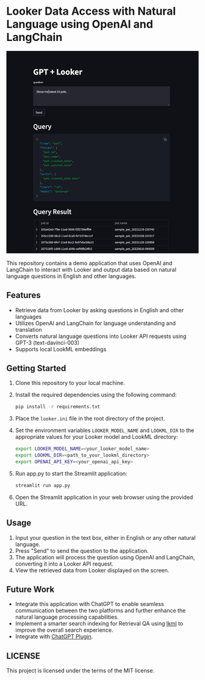 # Looker Data Access with Natural Language using OpenAI and LangChain

![Demo App](images/demo.png)

This repository contains a demo application that uses OpenAI and LangChain to interact with Looker and output data based on natural language questions in English and other languages.

## Features

- Retrieve data from Looker by asking questions in English and other languages
- Utilizes OpenAI and LangChain for language understanding and translation
- Converts natural language questions into Looker API requests using GPT-3 (text-davinci-003)
- Supports local LookML embeddings

## Getting Started

1. Clone this repository to your local machine.
1. Install the required dependencies using the following command:

    ```bash
    pip install -r requirements.txt
    ```

1. Place the `looker.ini` file in the root directory of the project.

1. Set the environment variables `LOOKER_MODEL_NAME` and `LOOKML_DIR` to the appropriate values for your Looker model and LookML directory:

    ```bash
    export LOOKER_MODEL_NAME=<your_looker_model_name>
    export LOOKML_DIR=<path_to_your_lookml_directory>
    export OPENAI_API_KEY=<your_openai_api_key>
    ```

1. Run app.py to start the Streamlit application:

    ```bash
    streamlit run app.py
    ```

1. Open the Streamlit application in your web browser using the provided URL.

## Usage

1. Input your question in the text box, either in English or any other natural language.
1. Press "Send" to send the question to the application.
1. The application will process the question using OpenAI and LangChain, converting it into a Looker API request.
1. View the retrieved data from Looker displayed on the screen.

## Future Work

- Integrate this application with ChatGPT to enable seamless communication between the two platforms and further enhance the natural language processing capabilities.
- Implement a smarter search indexing for Retrieval QA using [lkml](https://github.com/joshtemple/lkml) to improve the overall search experience.
- Integrate with [ChatGPT Plugin](https://platform.openai.com/docs/plugins/introduction).

## LICENSE

This project is licensed under the terms of the MIT license.
